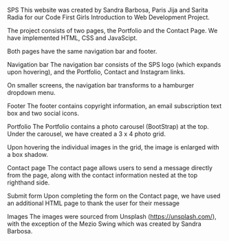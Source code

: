 SPS
This website was created by Sandra Barbosa, Paris Jija and Sarita Radia for our Code First Girls Introduction to Web Development Project.

The project consists of two pages, the Portfolio and the Contact Page. We have implemented HTML, CSS and JavaScipt.

Both pages have the same navigation bar and footer.

Navigation bar The navigation bar consists of the SPS logo (which expands upon hovering), and the Portfolio, Contact and Instagram links.

On smaller screens, the navigation bar transforms to a hamburger dropdown menu.

Footer The footer contains copyright information, an email subscription text box and two social icons.

Portfolio The Portfolio contains a photo carousel (BootStrap) at the top. Under the carousel, we have created a 3 x 4 photo grid.

Upon hovering the individual images in the grid, the image is enlarged with a box shadow.

Contact page The contact page allows users to send a message directly from the page, along with the contact information nested at the top righthand side.

Submit form Upon completing the form on the Contact page, we have used an additional HTML page to thank the user for their message

Images The images were sourced from Unsplash (https://unsplash.com/), with the exception of the Mezio Swing which was created by Sandra Barbosa.
